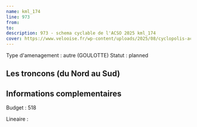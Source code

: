 ```yaml
---
name: kml_174 
line: 973
from: 
to:  
description: 973 - schema cyclable de l'ACSO 2025 kml_174 
cover: https://www.velooise.fr/wp-content/uploads/2025/08/cyclopolis-acso-973.jpg
---
```

Type d'amenagement : autre (GOULOTTE)
Statut : planned
## Les troncons (du Nord au Sud)

## Informations complementaires

Budget  : 518 

Lineaire :

